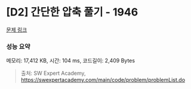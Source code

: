 # [D2] 간단한 압축 풀기 - 1946 

[문제 링크](https://swexpertacademy.com/main/code/problem/problemDetail.do?contestProbId=AV5PmkDKAOMDFAUq) 

### 성능 요약

메모리: 17,412 KB, 시간: 104 ms, 코드길이: 2,409 Bytes



> 출처: SW Expert Academy, https://swexpertacademy.com/main/code/problem/problemList.do